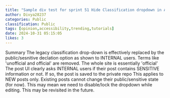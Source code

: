 ```yaml
---
title: "Sample div test for sprint 51 Hide Classification dropdown in Add Post - General publications"
author: Divya28237
categories: Public
classification: Public
tags: [opinion,accessibility,trending,tutorials]
date: 2024-10-31 05:15:05 
likes: 3
---
```


Summary
The legacy classification drop-down is effectively replaced by the public/sesnitive declation option as shown to INTERNAL users. Terms like 'unofficial and official' are removed. The whole site is essentially 'official'
The post UI clearly asks INTERNAL users if their post contains SENSITIVE information or not. If so, the post is saved to the private repo
This applies to NEW posts only. Existing posts cannot change their public/sensitive state (for now). This may mean we need to disable/lock the dropdown while editing. This may be revisited in the future.